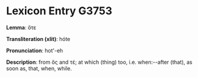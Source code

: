 # Lexicon Entry G3753

**Lemma**: ὅτε

**Transliteration (xlit)**: hóte

**Pronunciation**: hot'-eh

**Description**:
from ὅς and τέ; at which (thing) too, i.e. when:--after (that), as soon as, that, when, while.
